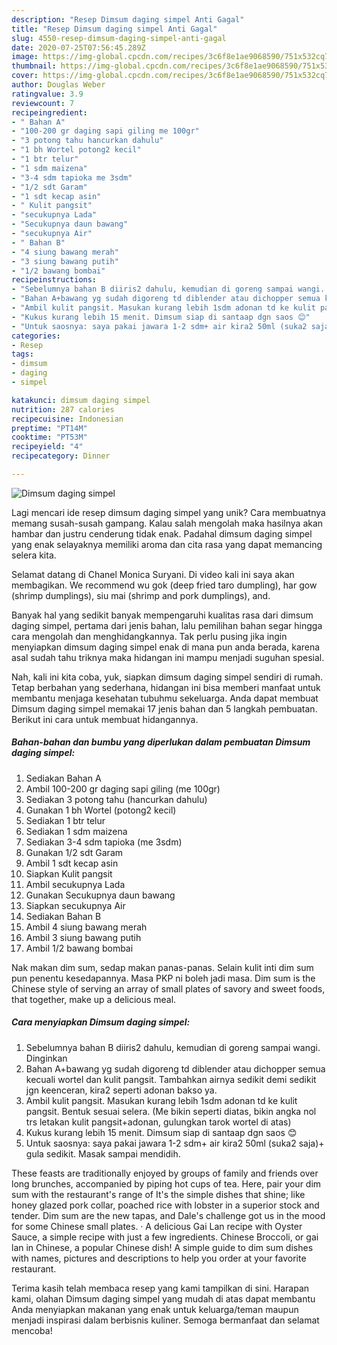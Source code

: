 ```yaml
---
description: "Resep Dimsum daging simpel Anti Gagal"
title: "Resep Dimsum daging simpel Anti Gagal"
slug: 4550-resep-dimsum-daging-simpel-anti-gagal
date: 2020-07-25T07:56:45.289Z
image: https://img-global.cpcdn.com/recipes/3c6f8e1ae9068590/751x532cq70/dimsum-daging-simpel-foto-resep-utama.jpg
thumbnail: https://img-global.cpcdn.com/recipes/3c6f8e1ae9068590/751x532cq70/dimsum-daging-simpel-foto-resep-utama.jpg
cover: https://img-global.cpcdn.com/recipes/3c6f8e1ae9068590/751x532cq70/dimsum-daging-simpel-foto-resep-utama.jpg
author: Douglas Weber
ratingvalue: 3.9
reviewcount: 7
recipeingredient:
- " Bahan A"
- "100-200 gr daging sapi giling me 100gr"
- "3 potong tahu hancurkan dahulu"
- "1 bh Wortel potong2 kecil"
- "1 btr telur"
- "1 sdm maizena"
- "3-4 sdm tapioka me 3sdm"
- "1/2 sdt Garam"
- "1 sdt kecap asin"
- " Kulit pangsit"
- "secukupnya Lada"
- "Secukupnya daun bawang"
- "secukupnya Air"
- " Bahan B"
- "4 siung bawang merah"
- "3 siung bawang putih"
- "1/2 bawang bombai"
recipeinstructions:
- "Sebelumnya bahan B diiris2 dahulu, kemudian di goreng sampai wangi. Dinginkan"
- "Bahan A+bawang yg sudah digoreng td diblender atau dichopper semua kecuali wortel dan kulit pangsit. Tambahkan airnya sedikit demi sedikit jgn keenceran, kira2 seperti adonan bakso ya."
- "Ambil kulit pangsit. Masukan kurang lebih 1sdm adonan td ke kulit pangsit. Bentuk sesuai selera. (Me bikin seperti diatas, bikin angka nol trs letakan kulit pangsit+adonan, gulungkan tarok wortel di atas)"
- "Kukus kurang lebih 15 menit. Dimsum siap di santaap dgn saos 😊"
- "Untuk saosnya: saya pakai jawara 1-2 sdm+ air kira2 50ml (suka2 saja)+ gula sedikit. Masak sampai mendidih."
categories:
- Resep
tags:
- dimsum
- daging
- simpel

katakunci: dimsum daging simpel 
nutrition: 287 calories
recipecuisine: Indonesian
preptime: "PT14M"
cooktime: "PT53M"
recipeyield: "4"
recipecategory: Dinner

---
```



![Dimsum daging simpel](https://img-global.cpcdn.com/recipes/3c6f8e1ae9068590/751x532cq70/dimsum-daging-simpel-foto-resep-utama.jpg)

Lagi mencari ide resep dimsum daging simpel yang unik? Cara membuatnya memang susah-susah gampang. Kalau salah mengolah maka hasilnya akan hambar dan justru cenderung tidak enak. Padahal dimsum daging simpel yang enak selayaknya memiliki aroma dan cita rasa yang dapat memancing selera kita.

Selamat datang di Chanel Monica Suryani. Di video kali ini saya akan membagikan. We recommend wu gok (deep fried taro dumpling), har gow (shrimp dumplings), siu mai (shrimp and pork dumplings), and.

Banyak hal yang sedikit banyak mempengaruhi kualitas rasa dari dimsum daging simpel, pertama dari jenis bahan, lalu pemilihan bahan segar hingga cara mengolah dan menghidangkannya. Tak perlu pusing jika ingin menyiapkan dimsum daging simpel enak di mana pun anda berada, karena asal sudah tahu triknya maka hidangan ini mampu menjadi suguhan spesial.


Nah, kali ini kita coba, yuk, siapkan dimsum daging simpel sendiri di rumah. Tetap berbahan yang sederhana, hidangan ini bisa memberi manfaat untuk membantu menjaga kesehatan tubuhmu sekeluarga. Anda dapat membuat Dimsum daging simpel memakai 17 jenis bahan dan 5 langkah pembuatan. Berikut ini cara untuk membuat hidangannya.

<!--inarticleads1-->

##### Bahan-bahan dan bumbu yang diperlukan dalam pembuatan Dimsum daging simpel:

1. Sediakan  Bahan A
1. Ambil 100-200 gr daging sapi giling (me 100gr)
1. Sediakan 3 potong tahu (hancurkan dahulu)
1. Gunakan 1 bh Wortel (potong2 kecil)
1. Sediakan 1 btr telur
1. Sediakan 1 sdm maizena
1. Sediakan 3-4 sdm tapioka (me 3sdm)
1. Gunakan 1/2 sdt Garam
1. Ambil 1 sdt kecap asin
1. Siapkan  Kulit pangsit
1. Ambil secukupnya Lada
1. Gunakan Secukupnya daun bawang
1. Siapkan secukupnya Air
1. Sediakan  Bahan B
1. Ambil 4 siung bawang merah
1. Ambil 3 siung bawang putih
1. Ambil 1/2 bawang bombai


Nak makan dim sum, sedap makan panas-panas. Selain kulit inti dim sum pun penentu kesedapannya. Masa PKP ni boleh jadi masa. Dim sum is the Chinese style of serving an array of small plates of savory and sweet foods, that together, make up a delicious meal. 

<!--inarticleads2-->

##### Cara menyiapkan Dimsum daging simpel:

1. Sebelumnya bahan B diiris2 dahulu, kemudian di goreng sampai wangi. Dinginkan
1. Bahan A+bawang yg sudah digoreng td diblender atau dichopper semua kecuali wortel dan kulit pangsit. Tambahkan airnya sedikit demi sedikit jgn keenceran, kira2 seperti adonan bakso ya.
1. Ambil kulit pangsit. Masukan kurang lebih 1sdm adonan td ke kulit pangsit. Bentuk sesuai selera. (Me bikin seperti diatas, bikin angka nol trs letakan kulit pangsit+adonan, gulungkan tarok wortel di atas)
1. Kukus kurang lebih 15 menit. Dimsum siap di santaap dgn saos 😊
1. Untuk saosnya: saya pakai jawara 1-2 sdm+ air kira2 50ml (suka2 saja)+ gula sedikit. Masak sampai mendidih.


These feasts are traditionally enjoyed by groups of family and friends over long brunches, accompanied by piping hot cups of tea. Here, pair your dim sum with the restaurant&#39;s range of It&#39;s the simple dishes that shine; like honey glazed pork collar, poached rice with lobster in a superior stock and tender. Dim sum are the new tapas, and Dale&#39;s challenge got us in the mood for some Chinese small plates. · A delicious Gai Lan recipe with Oyster Sauce, a simple recipe with just a few ingredients. Chinese Broccoli, or gai lan in Chinese, a popular Chinese dish! A simple guide to dim sum dishes with names, pictures and descriptions to help you order at your favorite restaurant. 

Terima kasih telah membaca resep yang kami tampilkan di sini. Harapan kami, olahan Dimsum daging simpel yang mudah di atas dapat membantu Anda menyiapkan makanan yang enak untuk keluarga/teman maupun menjadi inspirasi dalam berbisnis kuliner. Semoga bermanfaat dan selamat mencoba!
